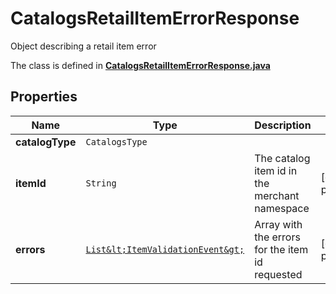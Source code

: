 

# CatalogsRetailItemErrorResponse

Object describing a retail item error

The class is defined in **[CatalogsRetailItemErrorResponse.java](../../src/main/java/org/openapitools/model/CatalogsRetailItemErrorResponse.java)**

## Properties

Name | Type | Description | Notes
------------ | ------------- | ------------- | -------------
**catalogType** | `CatalogsType` |  | 
**itemId** | `String` | The catalog item id in the merchant namespace |  [optional property]
**errors** | [`List&lt;ItemValidationEvent&gt;`](ItemValidationEvent.md) | Array with the errors for the item id requested |  [optional property]





